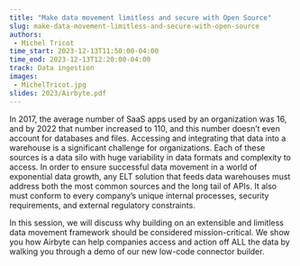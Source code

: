 ```yaml
---
title: "Make data movement limitless and secure with Open Source"
slug: make-data-movement-limitless-and-secure-with-open-source
authors:
 - Michel Tricot
time_start: 2023-12-13T11:50:00-04:00
time_end: 2023-12-13T12:20:00-04:00
track: Data ingestion
images:
 - MichelTricot.jpg
slides: 2023/Airbyte.pdf 
---
```


In 2017, the average number of SaaS apps used by an organization was 16, and by 2022 that number increased to 110, and this number doesn’t even account for databases and files. Accessing and integrating that data into a warehouse is a significant challenge for organizations. Each of these sources is a data silo with huge variability in data formats and complexity to access. In order to ensure successful data movement in a world of exponential data growth, any ELT solution that feeds data warehouses must address both the most common sources and the long tail of APIs. It also must conform to every company’s unique internal processes, security requirements, and external regulatory constraints.
 
 In this session, we will discuss why building on an extensible and limitless data movement framework should be considered mission-critical. We show you how Airbyte can help companies access and action off ALL the data by walking you through a demo of our new low-code connector builder.